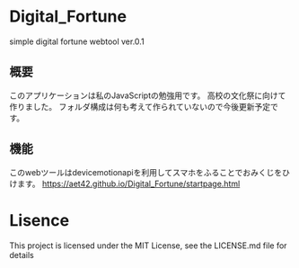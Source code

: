 # Digital_Fortune
simple digital fortune webtool
ver.0.1
## 概要
このアプリケーションは私のJavaScriptの勉強用です。
高校の文化祭に向けて作りました。
フォルダ構成は何も考えて作られていないので今後更新予定です。
## 機能
このwebツールはdevicemotionapiを利用してスマホをふることでおみくじをひけます。
https://aet42.github.io/Digital_Fortune/startpage.html
# Lisence

This project is licensed under the MIT License, see the LICENSE.md file for details

